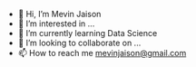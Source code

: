 - 👋 Hi, I’m Mevin Jaison
- 👀 I’m interested in ...
- 🌱 I’m currently learning Data Science
- 💞️ I’m looking to collaborate on ...
- 📫 How to reach me mevinjaison@gmail.com

<!---
Mevin01/Mevin01 is a ✨ special ✨ repository because its `README.md` (this file) appears on your GitHub profile.
You can click the Preview link to take a look at your changes.
--->
